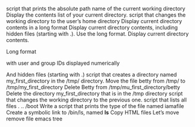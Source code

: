 script that prints the absolute path name of the current working directory
Display the contents list of your current directory.
script that changes the working directory to the user’s home directory
Display current directory contents in a long format
Display current directory contents, including hidden files (starting with .). Use the long format.
Display current directory contents.



Long format

with user and group IDs displayed numerically

And hidden files (starting with .)
script that creates a directory named my_first_directory in the /tmp/ directory.
Move the file betty from /tmp/ to /tmp/my_first_directory
Delete Betty from /tmp/mu_first_directory/betty
Delete the directory my_first_directory that is in the /tmp directory
script that changes the working directory to the previous one.
script that lists all files . .. /boot
Write a script that prints the type of the file named iamafile
Create a symbolic link to /bin/ls, named __ls__
Copy HTML files
Let’s move
remove file emacs
tree
